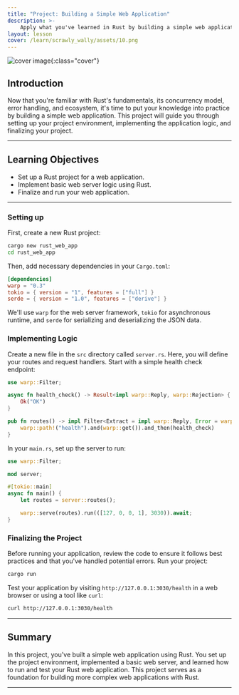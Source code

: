 ```yaml
---
title: "Project: Building a Simple Web Application"
description: >- 
    Apply what you've learned in Rust by building a simple web application. This project will cover setup, logic implementation, and finalization.
layout: lesson
cover: /learn/scrawly_wally/assets/10.png
---
```


![cover image]({{page.cover}}){:class="cover"}

## Introduction

Now that you're familiar with Rust's fundamentals, its concurrency model, error handling, and ecosystem, it's time to put your knowledge into practice by building a simple web application. This project will guide you through setting up your project environment, implementing the application logic, and finalizing your project.

---

## Learning Objectives

- Set up a Rust project for a web application.
- Implement basic web server logic using Rust.
- Finalize and run your web application.

---

### Setting up

First, create a new Rust project:

```bash
cargo new rust_web_app
cd rust_web_app
```

Then, add necessary dependencies in your `Cargo.toml`:

```toml
[dependencies]
warp = "0.3"
tokio = { version = "1", features = ["full"] }
serde = { version = "1.0", features = ["derive"] }
```

We'll use `warp` for the web server framework, `tokio` for asynchronous runtime, and `serde` for serializing and deserializing the JSON data.

### Implementing Logic

Create a new file in the `src` directory called `server.rs`. Here, you will define your routes and request handlers. Start with a simple health check endpoint:

```rust
use warp::Filter;

async fn health_check() -> Result<impl warp::Reply, warp::Rejection> {
    Ok("OK")
}

pub fn routes() -> impl Filter<Extract = impl warp::Reply, Error = warp::Rejection> + Clone {
    warp::path!("health").and(warp::get()).and_then(health_check)
}
```

In your `main.rs`, set up the server to run:

```rust
use warp::Filter;

mod server;

#[tokio::main]
async fn main() {
    let routes = server::routes();

    warp::serve(routes).run(([127, 0, 0, 1], 3030)).await;
}
```

### Finalizing the Project

Before running your application, review the code to ensure it follows best practices and that you've handled potential errors. Run your project:

```bash
cargo run
```

Test your application by visiting `http://127.0.0.1:3030/health` in a web browser or using a tool like `curl`:

```bash
curl http://127.0.0.1:3030/health
```

---

## Summary

In this project, you've built a simple web application using Rust. You set up the project environment, implemented a basic web server, and learned how to run and test your Rust web application. This project serves as a foundation for building more complex web applications with Rust.

---

